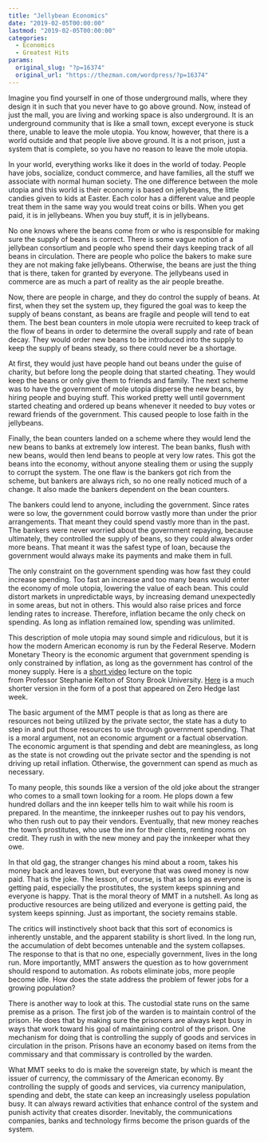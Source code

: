 ```yaml
---
title: "Jellybean Economics"
date: "2019-02-05T00:00:00"
lastmod: "2019-02-05T00:00:00"
categories:
  - Economics
  - Greatest Hits
params:
  original_slug: "?p=16374"
  original_url: "https://thezman.com/wordpress/?p=16374"
---
```


Imagine you find yourself in one of those underground malls, where they
design it in such that you never have to go above ground. Now, instead
of just the mall, you are living and working space is also underground.
It is an underground community that is like a small town, except
everyone is stuck there, unable to leave the mole utopia. You know,
however, that there is a world outside and that people live above
ground. It is a not prison, just a system that is complete, so you have
no reason to leave the mole utopia.

In your world, everything works like it does in the world of today.
People have jobs, socialize, conduct commerce, and have families, all
the stuff we associate with normal human society. The one difference
between the mole utopia and this world is their economy is based on
jellybeans, the little candies given to kids at Easter. Each color has a
different value and people treat them in the same way you would treat
coins or bills. When you get paid, it is in jellybeans. When you buy
stuff, it is in jellybeans.

No one knows where the beans come from or who is responsible for making
sure the supply of beans is correct. There is some vague notion of a
jellybean consortium and people who spend their days keeping track of
all beans in circulation. There are people who police the bakers to make
sure they are not making fake jellybeans. Otherwise, the beans are just
the thing that is there, taken for granted by everyone. The jellybeans
used in commerce are as much a part of reality as the air people
breathe.

Now, there are people in charge, and they do control the supply of
beans. At first, when they set the system up, they figured the goal was
to keep the supply of beans constant, as beans are fragile and people
will tend to eat them. The best bean counters in mole utopia were
recruited to keep track of the flow of beans in order to determine the
overall supply and rate of bean decay. They would order new beans to be
introduced into the supply to keep the supply of beans steady, so there
could never be a shortage.

At first, they would just have people hand out beans under the guise of
charity, but before long the people doing that started cheating. They
would keep the beans or only give them to friends and family. The next
scheme was to have the government of mole utopia disperse the new beans,
by hiring people and buying stuff. This worked pretty well until
government started cheating and ordered up beans whenever it needed to
buy votes or reward friends of the government. This caused people to
lose faith in the jellybeans.

Finally, the bean counters landed on a scheme where they would lend the
new beans to banks at extremely low interest. The bean banks, flush with
new beans, would then lend beans to people at very low rates. This got
the beans into the economy, without anyone stealing them or using the
supply to corrupt the system. The one flaw is the bankers got rich from
the scheme, but bankers are always rich, so no one really noticed much
of a change. It also made the bankers dependent on the bean counters.

The bankers could lend to anyone, including the government. Since rates
were so low, the government could borrow vastly more than under the
prior arrangements. That meant they could spend vastly more than in the
past. The bankers were never worried about the government repaying,
because ultimately, they controlled the supply of beans, so they could
always order more beans. That meant it was the safest type of loan,
because the government would always make its payments and make them in
full.

The only constraint on the government spending was how fast they could
increase spending. Too fast an increase and too many beans would enter
the economy of mole utopia, lowering the value of each bean. This could
distort markets in unpredictable ways, by increasing demand unexpectedly
in some areas, but not in others. This would also raise prices and force
lending rates to increase. Therefore, inflation became the only check on
spending. As long as inflation remained low, spending was unlimited.

This description of mole utopia may sound simple and ridiculous, but it
is how the modern American economy is run by the Federal Reserve. Modern
Monetary Theory is the economic argument that government spending is
only constrained by inflation, as long as the government has control of
the money supply. Here is a [short
video](https://www.youtube.com/watch?v=WS9nP-BKa3M) lecture on the topic
from Professor Stephanie Kelton of Stony Brook University.
[Here](https://www.zerohedge.com/news/2019-01-31/eveything-you-wanted-know-about-mmt-were-afraid-ask)
is a much shorter version in the form of a post that appeared on Zero
Hedge last week.

The basic argument of the MMT people is that as long as there are
resources not being utilized by the private sector, the state has a duty
to step in and put those resources to use through government spending.
That is a moral argument, not an economic argument or a factual
observation. The economic argument is that spending and debt are
meaningless, as long as the state is not crowding out the private sector
and the spending is not driving up retail inflation. Otherwise, the
government can spend as much as necessary.

To many people, this sounds like a version of the old joke about the
stranger who comes to a small town looking for a room. He plops down a
few hundred dollars and the inn keeper tells him to wait while his room
is prepared. In the meantime, the innkeeper rushes out to pay his
vendors, who then rush out to pay their vendors. Eventually, that new
money reaches the town’s prostitutes, who use the inn for their clients,
renting rooms on credit. They rush in with the new money and pay the
innkeeper what they owe.

In that old gag, the stranger changes his mind about a room, takes his
money back and leaves town, but everyone that was owed money is now
paid. That is the joke. The lesson, of course, is that as long as
everyone is getting paid, especially the prostitutes, the system keeps
spinning and everyone is happy. That is the moral theory of MMT in a
nutshell. As long as productive resources are being utilized and
everyone is getting paid, the system keeps spinning. Just as important,
the society remains stable.

The critics will instinctively shoot back that this sort of economics is
inherently unstable, and the apparent stability is short lived. In the
long run, the accumulation of debt becomes untenable and the system
collapses. The response to that is that no one, especially government,
lives in the long run. More importantly, MMT answers the question as to
how government should respond to automation. As robots eliminate jobs,
more people become idle. How does the state address the problem of fewer
jobs for a growing population?

There is another way to look at this. The custodial state runs on the
same premise as a prison. The first job of the warden is to maintain
control of the prison. He does that by making sure the prisoners are
always kept busy in ways that work toward his goal of maintaining
control of the prison. One mechanism for doing that is controlling the
supply of goods and services in circulation in the prison. Prisons have
an economy based on items from the commissary and that commissary is
controlled by the warden.

What MMT seeks to do is make the sovereign state, by which is meant the
issuer of currency, the commissary of the American economy. By
controlling the supply of goods and services, via currency manipulation,
spending and debt, the state can keep an increasingly useless population
busy. It can always reward activities that enhance control of the system
and punish activity that creates disorder. Inevitably, the
communications companies, banks and technology firms become the prison
guards of the system.
